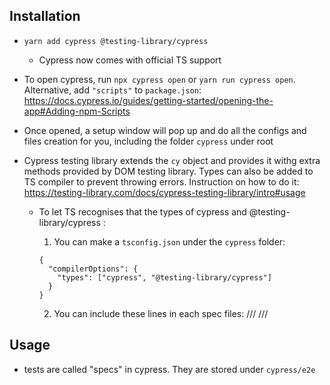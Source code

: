 ## Installation

- `yarn add cypress @testing-library/cypress`

  - Cypress now comes with official TS support

- To open cypress, run `npx cypress open` or `yarn run cypress open`. Alternative, add `"scripts"` to `package.json`: https://docs.cypress.io/guides/getting-started/opening-the-app#Adding-npm-Scripts

- Once opened, a setup window will pop up and do all the configs and files creation for you, including the folder `cypress` under root

- Cypress testing library extends the `cy` object and provides it withg extra methods provided by DOM testing library. Types can also be added to TS compiler to prevent throwing errors. Instruction on how to do it: https://testing-library.com/docs/cypress-testing-library/intro#usage

  - To let TS recognises that the types of cypress and @testing-library/cypress :

    1. You can make a `tsconfig.json` under the `cypress` folder:

    ```
    {
      "compilerOptions": {
        "types": ["cypress", "@testing-library/cypress"]
      }
    }
    ```

    2. You can include these lines in each spec files:
       /// <reference types="cypress" />
       /// <reference types="@testing-library/cypress" />

## Usage

- tests are called "specs" in cypress. They are stored under `cypress/e2e`
